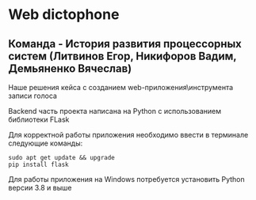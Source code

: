 # Web dictophone

## Команда - История развития процессорных систем (Литвинов Егор, Никифоров Вадим, Демьяненко Вячеслав)

Наше решения кейса с созданием web-приложения\инструмента записи голоса

Backend часть проекта написана на Python с использованием библиотеки FLask




















Для корректной работы приложения необходимо ввести в терминале следующие команды:

```
sudo apt get update && upgrade
pip install flask
```


Для работы приложения на Windows потребуется установить Python версии 3.8 и выше
